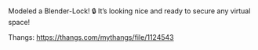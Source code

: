 Modeled a Blender-Lock! 🔒 It’s looking nice and ready to secure any virtual space!

Thangs: https://thangs.com/mythangs/file/1124543
